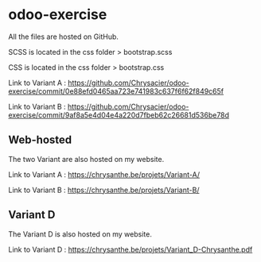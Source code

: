 # odoo-exercise

All the files are hosted on GitHub.

SCSS is located in the css folder > bootstrap.scss

CSS is located in the css folder > bootstrap.css

Link to Variant A : https://github.com/Chrysacier/odoo-exercise/commit/0e88efd0465aa723e741983c637f6f62f849c65f

Link to Variant B : https://github.com/Chrysacier/odoo-exercise/commit/9af8a5e4d04e4a220d7fbeb62c26681d536be78d

## Web-hosted

The two Variant are also hosted on my website.

Link to Variant A : https://chrysanthe.be/projets/Variant-A/

Link to Variant B : https://chrysanthe.be/projets/Variant-B/

## Variant D

The Variant D is also hosted on my website.

Link to Variant D : https://chrysanthe.be/projets/Variant_D-Chrysanthe.pdf



